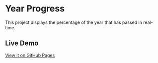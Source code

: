 # Year Progress

This project displays the percentage of the year that has passed in real-time.

## Live Demo

[View it on GitHub Pages](https://lempiji.github.io/year-progress/)
